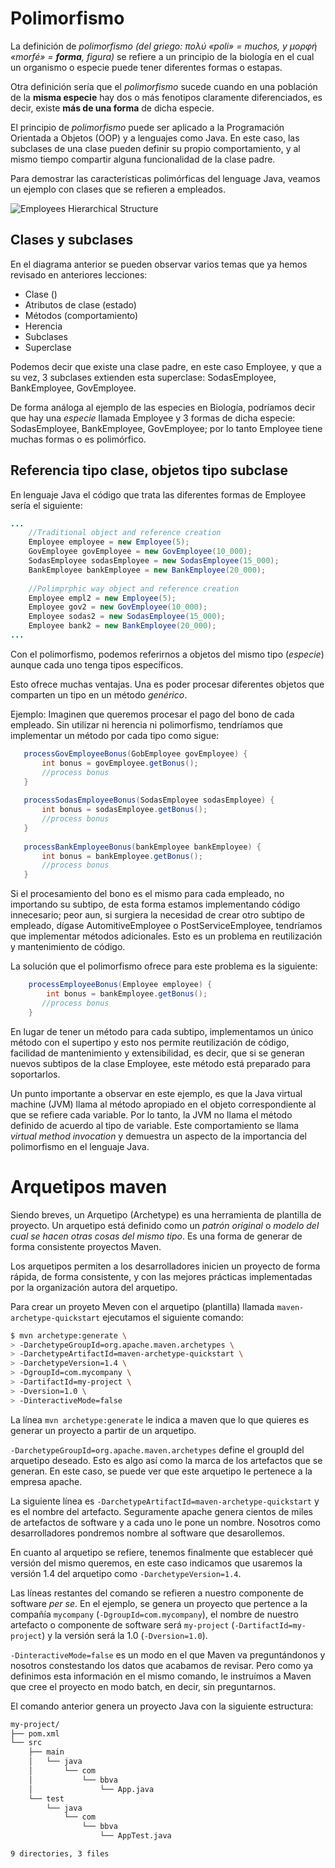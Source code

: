 # Polimorfismo

La definición de *polimorfismo* *(del griego: πολύ «poli» = muchos, y μορφή «morfé» = **forma**, figura)* se refiere a un principio de la biología en el cual un organismo o especie puede tener diferentes formas o estapas. 

Otra definición sería que el *polimorfismo* sucede cuando en una población de la **misma especie** hay dos o más fenotipos claramente diferenciados, es decir, existe **más de una forma** de dicha especie. 

El principio de *polimorfismo* puede ser aplicado a la Programación Orientada a Objetos (OOP) y a lenguajes como Java. En este caso, las subclases de una clase pueden definir su propio comportamiento, y al mismo tiempo compartir alguna funcionalidad de la clase padre.

Para demostrar las características polimórficas del lenguage Java, veamos un ejemplo con clases que se refieren a empleados.

![Employees Hierarchical Structure](http://www.plantuml.com/plantuml/png/Iyv9B2vMSCqjoCclJ4rLgERYKW22fFoyqc8hXSoy4WW_FRN42IIaeQa04Qtbuae6wmpEJqaiHj8EKar0YrDYNZPfEjppouZL05TdKwEhY-OwAuNKYfBKl9HYD5Ke3iAb2DaDS3K0)

## Clases y subclases
En el diagrama anterior se pueden observar varios temas que ya hemos revisado en anteriores lecciones:

* Clase ()
* Atributos de clase (estado)
* Métodos (comportamiento)
* Herencia
* Subclases
* Superclase

Podemos decir que existe una clase padre, en este caso Employee, y que a su vez, 3 subclases extienden esta superclase: SodasEmployee, BankEmployee, GovEmployee. 

De forma análoga al ejemplo de las especies en Biología, podríamos decir que hay una *especie* llamada Employee y 3 formas de dicha especie: SodasEmployee, BankEmployee, GovEmployee; por lo tanto Employee tiene muchas formas o es polimórfico.

## Referencia tipo clase, objetos tipo subclase
En lenguaje Java el código que trata las diferentes formas de Employee sería el siguiente:

```java
...
    //Traditional object and reference creation
    Employee employee = new Employee(5);
    GovEmployee govEmployee = new GovEmployee(10_000);
    SodasEmployee sodasEmployee = new SodasEmployee(15_000);
    BankEmployee bankEmployee = new BankEmployee(20_000);
        
    //Polimprphic way object and reference creation
    Employee empl2 = new Employee(5);
    Employee gov2 = new GovEmployee(10_000);
    Employee sodas2 = new SodasEmployee(15_000);
    Employee bank2 = new BankEmployee(20_000);
...
```
Con el polimorfismo, podemos referirnos a objetos del mismo tipo (*especie*) aunque cada uno tenga tipos específicos.

Esto ofrece muchas ventajas. Una es poder procesar diferentes objetos que comparten un tipo en un método *genérico*. 

Ejemplo: Imaginen que queremos procesar el pago del bono de cada empleado. Sin utilizar ni herencia ni polimorfismo, tendríamos que implementar un método por cada tipo como sigue:
```java
   processGovEmployeeBonus(GobEmployee govEmployee) {
       int bonus = govEmployee.getBonus();
       //process bonus
   }
   
   processSodasEmployeeBonus(SodasEmployee sodasEmployee) {
       int bonus = sodasEmployee.getBonus();
       //process bonus
   }
   
   processBankEmployeeBonus(bankEmployee bankEmployee) {
       int bonus = bankEmployee.getBonus();
       //process bonus
   }
```

Si el procesamiento del bono es el mismo para cada empleado, no importando su subtipo, de esta forma estamos implementando código innecesario; peor aun, si surgiera la necesidad de crear otro subtipo de empleado, dígase AutomitiveEmployee o PostServiceEmployee, tendríamos que implementar métodos adicionales. Esto es un problema en reutilización y mantenimiento de código.

La solución que el polimorfismo ofrece para este problema es la siguiente:
```java
    processEmployeeBonus(Employee employee) {
        int bonus = bankEmployee.getBonus();
       //process bonus
    }
```

En lugar de tener un método para cada subtipo, implementamos un único método con el supertipo y esto nos permite reutilización de código, facilidad de mantenimiento y extensibilidad, es decir, que si se generan nuevos subtipos de la clase Employee, este método está preparado para soportarlos.

Un punto importante a observar en este ejemplo, es que la Java virtual machine (JVM) llama al método apropiado en el objeto correspondiente al que se refiere cada variable. Por lo tanto, la JVM no llama el método definido de acuerdo al tipo de variable. Este comportamiento se llama *virtual method invocation* y demuestra un aspecto de la importancia del polimorfismo en el lenguaje Java.

# Arquetipos maven

Siendo breves, un Arquetipo (Archetype) es una herramienta de plantilla de proyecto. Un arquetipo está definido como un *patrón original* o *modelo del cual se hacen otras cosas del mismo tipo*. Es una forma de generar de forma consistente proyectos Maven.

Los arquetipos permiten a los desarrolladores inicien un proyecto de forma rápida, de forma consistente, y con las mejores prácticas implementadas por la organización autora del arquetipo.

Para crear un proyeto Meven con el arquetipo (plantilla) llamada `maven-archetype-quickstart` ejecutamos el siguiente comando:

```bash
$ mvn archetype:generate \
> -DarchetypeGroupId=org.apache.maven.archetypes \
> -DarchetypeArtifactId=maven-archetype-quickstart \
> -DarchetypeVersion=1.4 \
> -DgroupId=com.mycompany \
> -DartifactId=my-project \
> -Dversion=1.0 \
> -DinteractiveMode=false
```
La línea `mvn archetype:generate` le indica a maven que lo que quieres es generar un proyecto a partir de un arquetipo.

`-DarchetypeGroupId=org.apache.maven.archetypes` define el groupId del arquetipo deseado. Esto es algo así como la marca de los artefactos que se generan. En este caso, se puede ver que este arquetipo le pertenece a la empresa apache.

La siguiente línea es `-DarchetypeArtifactId=maven-archetype-quickstart` y es el nombre del artefacto. Seguramente apache genera cientos de miles de artefactos de software y a cada uno le pone un nombre. Nosotros como desarrolladores pondremos nombre al software que desarollemos. 

En cuanto al arquetipo se refiere, tenemos finalmente que establecer qué versión del mismo queremos, en este caso indicamos que usaremos la versión 1.4 del arquetipo como `-DarchetypeVersion=1.4`.

Las líneas restantes del comando se refieren a nuestro componente de software *per se*. En el ejemplo, se genera un proyecto que pertence a la compañía `mycompany` (`-DgroupId=com.mycompany`), el nombre de nuestro artefacto o componente de software será `my-project` (`-DartifactId=my-project`) y la versión será la 1.0 (`-Dversion=1.0`).

`-DinteractiveMode=false` es un modo en el que Maven va preguntándonos y nosotros constestando los datos que acabamos de revisar. Pero como ya definimos esta información en el mismo comando, le instruímos a Maven que cree el proyecto en modo batch, en decir, sin preguntarnos.

El comando anterior genera un proyecto Java con la siguiente estructura:
```bash
my-project/
├── pom.xml
└── src
    ├── main
    │   └── java
    │       └── com
    │           └── bbva
    │               └── App.java
    └── test
        └── java
            └── com
                └── bbva
                    └── AppTest.java

9 directories, 3 files

```